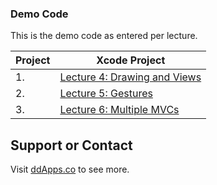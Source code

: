 ### Demo Code
This is the demo code as entered per lecture.

Project  | Xcode Project
------------- | -------------
1. | [Lecture 4: Drawing and Views](FaceIt-L4)
2. | [Lecture 5: Gestures](FaceIt-L5)
3. | [Lecture 6: Multiple MVCs](FaceIt-L6)

## Support or Contact
Visit [ddApps.co](http://ddapps.co) to see more.